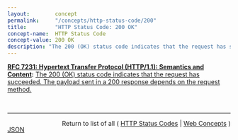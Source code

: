 ```yaml
---
layout:        concept
permalink:     "/concepts/http-status-code/200"
title:         "HTTP Status Code: 200 OK"
concept-name:  HTTP Status Code
concept-value: 200 OK
description: "The 200 (OK) status code indicates that the request has succeeded. The payload sent in a 200 response depends on the request method."
---
```


**[RFC 7231: Hypertext Transfer Protocol (HTTP/1.1): Semantics and Content](/specs/IETF/RFC/7231 "The Hypertext Transfer Protocol (HTTP) is an application-level protocol for distributed, collaborative, hypertext information systems. This document defines the semantics of HTTP/1.1 messages as expressed by request methods, request header fields, response status codes, and response header fields, along with the payload of messages (metadata and body content) and mechanisms for content negotiation."):** [The 200 (OK) status code indicates that the request has succeeded. The payload sent in a 200 response depends on the request method.](http://tools.ietf.org/html/rfc7231#section-6.3.1 "Read documentation for HTTP Status Code &#34;200&#34;")

<br/>
<hr/>

<p style="float : left"><a href="./200.json" title="JSON representing this particular Web Concept value">JSON</a></p>
<p style="text-align: right">Return to list of all ( <a href="../http-status-codes">HTTP Status Codes</a> | <a href="../">Web Concepts</a> )</p>
